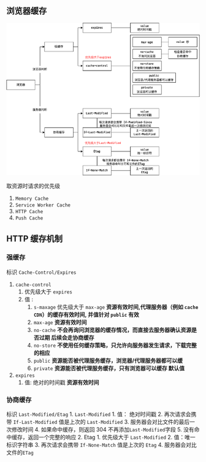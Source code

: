 ## 浏览器缓存
![](%E5%BC%BA%E7%BC%93%E5%AD%98%E5%8D%8F%E5%95%86%E7%BC%93%E5%AD%98.drawio.png)

取资源时请求的优先级
1.  `Memory Cache`
2.  `Service Worker Cache`
3.  `HTTP Cache`
4.  `Push Cache`

## HTTP 缓存机制

### 强缓存
标识 `Cache-Control/Expires` 
   1. `cache-control`
      1. 优先级大于 `expires`
      2. 值 :
         1. `s-maxage` 优先级大于 `max-age` **资源有效时间,代理服务器（例如 `cache CDN`）的缓存有效时间, 并值针对 `public` 有效** 
         2. `max-age`  **资源有效时间**
         3. `no-cache` **不会再询问浏览器的缓存情况，而直接去服务器确认资源是否过期 后续会走协商缓存**
         4. `no-store` **不使用任何缓存策略，只允许向服务器发生请求，下载完整的相应**
         5. `public` **资源能否被代理服务缓存，浏览器/代理服务器都可以缓**
         6. `private` **资源能否被代理服务缓存，只有浏览器可以缓存 默认值**
   2. `expires`
      1. 值: 绝对的时间戳 **资源有效时间**

### 协商缓存
标识 `Last-Modified/Etag` 
    1.  `Last-Modified`
        1.  值： 绝对时间戳
        2.  再次请求会携带 `If-Last-Modified` 值是上次的 `Last-Modified`
        3.  服务器会对比文件的最后一次修改时间
        4.  如果命中缓存，则返回 304 不再添加`Last-Modified`字段
        5.  没有命中缓存，返回一个完整的响应
    2.  Etag
        1.  优先级大于 `Last-Modified`
        2.  值：唯一标识字符串
        3.  再次请求会携带 `If-None-Match` 值是上次的 `Etag`
        4.  服务器会对比文件的`ETag`